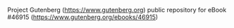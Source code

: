 Project Gutenberg (https://www.gutenberg.org) public repository for eBook #46915 (https://www.gutenberg.org/ebooks/46915)
